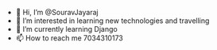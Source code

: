- 👋 Hi, I’m @SouravJayaraj
- 👀 I’m interested in learning new technologies and travelling
- 🌱 I’m currently learning Django
- 📫 How to reach me 7034310173

<!---
SouravJayaraj/SouravJayaraj is a ✨ special ✨ repository because its `README.md` (this file) appears on your GitHub profile.
You can click the Preview link to take a look at your changes.
--->
